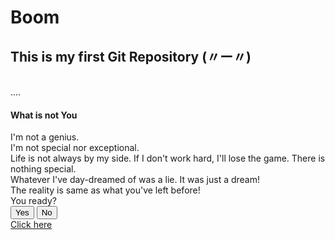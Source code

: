 # Boom
<h2>This is my first Git Repository (〃ー〃) </h2>
<br>....
<br>
<h4>What is not You</h4> I'm not a genius.
<br>
 I'm not special nor exceptional.
 <br>
 Life is not always by my side. If I don't work hard, I'll lose the game. There is nothing special.
 <br>
Whatever I've day-dreamed of was a lie. It was just a dream!
<br>
The reality is same as what you've left before!
<br>You ready?
<br>
<button> Yes </button>
<button> No </button>
<br> <a href="https://youtube.com/channel/UCLkAepWjdylmXSltofFvsYQ">Click here</a>
